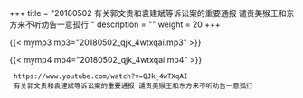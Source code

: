+++
title = "20180502  有关郭文贵和袁建斌等诉讼案的重要通报 谴责美猴王和东方来不听劝告一意孤行 "
description = ""
weight = 20
+++

{{< mymp3 mp3="20180502_qjk_4wtxqai.mp3" >}}

{{< mymp4 mp4="20180502_qjk_4wtxqai.mp4" >}}

     
     https://www.youtube.com/watch?v=QJk_4wTXqAI 
     有关郭文贵和袁建斌等诉讼案的重要通报 谴责美猴王和东方来不听劝告一意孤行 
